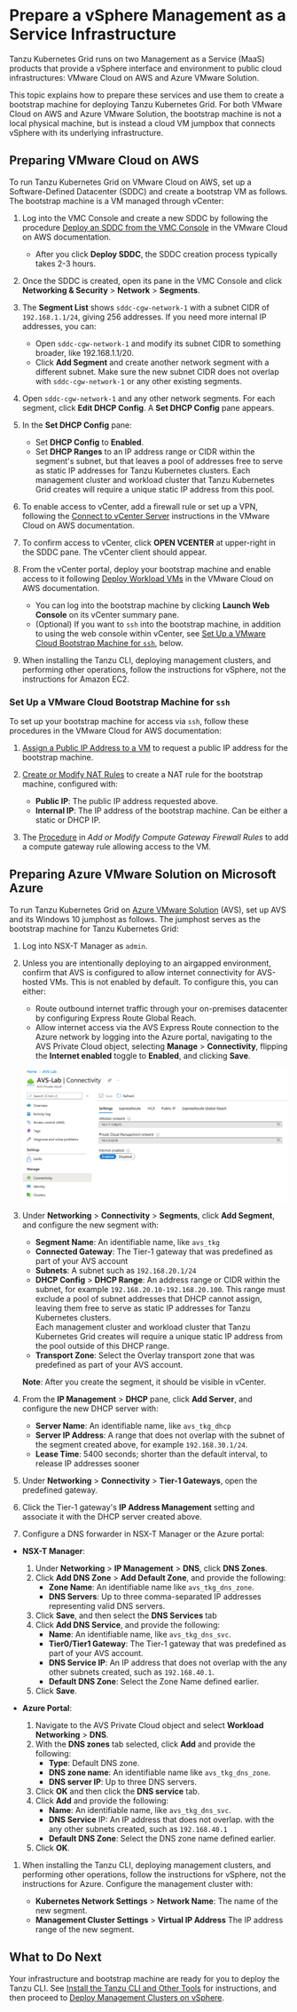 # Prepare a vSphere Management as a Service Infrastructure

Tanzu Kubernetes Grid runs on two Management as a Service (MaaS) products that provide a vSphere interface and environment to public cloud infrastructures: VMware Cloud on AWS and Azure VMware Solution.

This topic explains how to prepare these services and use them to create a bootstrap machine for deploying Tanzu Kubernetes Grid.
For both VMware Cloud on AWS and Azure VMware Solution, the bootstrap machine is not a local physical machine, but is instead a cloud VM jumpbox that connects vSphere with its underlying infrastructure.

## <a id="prep-vmc"></a> Preparing VMware Cloud on AWS

To run Tanzu Kubernetes Grid on VMware Cloud on AWS, set up a Software-Defined Datacenter (SDDC) and create a bootstrap VM as follows.
The bootstrap machine is a VM managed through vCenter:

1. Log into the VMC Console and create a new SDDC by following the procedure [Deploy an SDDC from the VMC Console](https://docs.vmware.com/en/VMware-Cloud-on-AWS/services/com.vmware.vmc-aws.getting-started/GUID-EF198D55-03E3-44D1-AC48-6E2ABA31FF02.html) in the VMware Cloud on AWS documentation.

   - After you click **Deploy SDDC**, the SDDC creation process typically takes 2-3 hours.

1. Once the SDDC is created, open its pane in the VMC Console and click **Networking & Security** > **Network** > **Segments**.

1. The **Segment List** shows `sddc-cgw-network-1` with a subnet CIDR of `192.168.1.1/24`, giving 256 addresses.
If you need more internal IP addresses, you can:

   - Open `sddc-cgw-network-1` and modify its subnet CIDR to something broader, like 192.168.1.1/20.
   - Click **Add Segment** and create another network segment with a different subnet.  Make sure the new subnet CIDR does not overlap with `sddc-cgw-network-1` or any other existing segments.

1. Open `sddc-cgw-network-1` and any other network segments.
For each segment, click **Edit DHCP Config**.  A **Set DHCP Config** pane appears.

1. In the **Set DHCP Config** pane:

   - Set **DHCP Config** to **Enabled**.
   - Set **DHCP Ranges** to an IP address range or CIDR within the segment's subnet, but that leaves a pool of addresses free to serve as static IP addresses for Tanzu Kubernetes clusters.
   Each management cluster and workload cluster that Tanzu Kubernetes Grid creates will require a unique static IP address from this pool.

1. To enable access to vCenter, add a firewall rule or set up a VPN, following the [Connect to vCenter Server](https://docs.vmware.com/en/VMware-Cloud-on-AWS/services/com.vmware.vmc-aws.getting-started/GUID-C057DF7D-8016-45C4-AE12-56490E013F95.html) instructions in the VMware Cloud on AWS documentation.

1. To confirm access to vCenter, click **OPEN VCENTER** at upper-right in the SDDC pane. The vCenter client should appear.

1. From the vCenter portal, deploy your bootstrap machine and enable access to it following [Deploy Workload VMs](https://docs.vmware.com/en/VMware-Cloud-on-AWS/services/com.vmware.vmc-aws.getting-started/GUID-80B5A391-83B6-4AB1-BA92-4111AB5A61F6.html) in the VMware Cloud on AWS documentation.

   - You can log into the bootstrap machine by clicking **Launch Web Console** on its vCenter summary pane.
   - (Optional) If you want to `ssh` into the bootstrap machine, in addition to using the web console within vCenter, see [Set Up a VMware Cloud Bootstrap Machine for `ssh`](#vmc-ssh), below.

1. When installing the Tanzu CLI, deploying management clusters, and performing other operations, follow the instructions for vSphere, not the instructions for Amazon EC2.

### <a id="vmc-ssh"></a> Set Up a VMware Cloud Bootstrap Machine for `ssh`

To set up your bootstrap machine for access via `ssh`, follow these procedures in the VMware Cloud for AWS documentation:

1. [Assign a Public IP Address to a VM](https://docs.vmware.com/en/VMware-Cloud-on-AWS/services/com.vmware.vmc-aws.getting-started/GUID-BFE71806-64FC-4CD3-BB21-F1FEFD1478E3.html) to request a public IP address for the bootstrap machine.

1. [Create or Modify NAT Rules](https://docs.vmware.com/en/VMware-Cloud-on-AWS/services/com.vmware.vmc-aws.networking-security/GUID-DD72B243-1D08-4B6F-8A73-A745E8B0DC81.html) to create a NAT rule for the bootstrap machine, configured with:

   - **Public IP**: The public IP address requested above.
   - **Internal IP**: The IP address of the bootstrap machine. Can be either a static or DHCP IP.

1. The [Procedure](https://docs.vmware.com/en/VMware-Cloud-on-AWS/services/com.vmware.vmc-aws.networking-security/GUID-A5114A98-C885-4244-809B-151068D6A7D7.html) in _Add or Modify Compute Gateway Firewall Rules_ to add a compute gateway rule allowing access to the VM.

## <a id="prep-avs"></a> Preparing Azure VMware Solution on Microsoft Azure

To run Tanzu Kubernetes Grid on [Azure VMware Solution](https://docs.microsoft.com/en-us/azure/azure-vmware/introduction) (AVS),
set up AVS and its Windows 10 jumphost as follows.
The jumphost serves as the bootstrap machine for Tanzu Kubernetes Grid:

1. Log into NSX-T Manager as `admin`.

1. Unless you are intentionally deploying to an airgapped environment, confirm that AVS is configured to allow internet connectivity for AVS-hosted VMs. This is not enabled by default. To configure this, you can either:

    - Route outbound internet traffic through your on-premises datacenter by configuring Express Route Global Reach.
    - Allow internet access via the AVS Express Route connection to the Azure network by logging into the Azure portal, navigating to the AVS Private Cloud object, selecting **Manage** > **Connectivity**, flipping the **Internet enabled** toggle to **Enabled**, and clicking **Save**.

     ![Configure AVS Private Cloud Connectivity](../images/avs-connect.png)

1. Under **Networking** > **Connectivity** > **Segments**, click **Add Segment**, and configure the new segment with:

    - **Segment Name**: An identifiable name, like `avs_tkg`
    - **Connected Gateway**: The Tier-1 gateway that was predefined as part of your AVS account
    - **Subnets**: A subnet such as `192.168.20.1/24`
    - **DHCP Config** > **DHCP Range**: An address range or CIDR within the subnet, for example `192.168.20.10-192.168.20.100`.
    This range must exclude a pool of subnet addresses that DHCP cannot assign, leaving them free to serve as static IP addresses for Tanzu Kubernetes clusters.<br />
    Each management cluster and workload cluster that Tanzu Kubernetes Grid creates will require a unique static IP address from the pool outside of this DHCP range.
    - **Transport Zone**: Select the Overlay transport zone that was predefined as part of your AVS account.

    **Note**: After you create the segment, it should be visible in vCenter.

1. From the **IP Management** > **DHCP** pane, click **Add Server**, and configure the new DHCP server with:

    - **Server Name**: An identifiable name, like `avs_tkg_dhcp`
    - **Server IP Address**: A range that does not overlap with the subnet of the segment created above, for example `192.168.30.1/24`.
    - **Lease Time**: 5400 seconds; shorter than the default interval, to release IP addresses sooner

1. Under **Networking** > **Connectivity** > **Tier-1 Gateways**, open the predefined gateway.

1. Click the Tier-1 gateway's **IP Address Management** setting and associate it with the DHCP server created above.

1. Configure a DNS forwarder in NSX-T Manager or the Azure portal:

  - **NSX-T Manager**:
      1. Under **Networking** > **IP Management** > **DNS**, click **DNS Zones**.
      1. Click **Add DNS Zone** > **Add Default Zone**, and provide the following:
          * **Zone Name**: An identifiable name like `avs_tkg_dns_zone`.
          * **DNS Servers**: Up to three comma-separated IP addresses representing valid DNS servers.
      1. Click **Save**, and then select the **DNS Services** tab
      1. Click **Add DNS Service**, and provide the following:
          * **Name**: An identifiable name, like `avs_tkg_dns_svc`.
          * **Tier0/Tier1 Gateway**: The Tier-1 gateway that was predefined as part of your AVS account.
          * **DNS Service IP**: An IP address that does not overlap with the any other subnets created, such as `192.168.40.1`.
          * **Default DNS Zone**: Select the Zone Name defined earlier.
      1. Click **Save**.

  - **Azure Portal**:
      1. Navigate to the AVS Private Cloud object and select **Workload Networking** > **DNS**.
      1. With the **DNS zones** tab selected, click **Add** and provide the following:
          * **Type**: Default DNS zone.
          * **DNS zone name**: An identifiable name like `avs_tkg_dns_zone`.
          * **DNS server IP**: Up to three DNS servers.
      1. Click **OK** and then click the **DNS service** tab.
      1. Click **Add** and provide the following:
          * **Name**: An identifiable name, like `avs_tkg_dns_svc`.
          * **DNS Service** IP: An IP address that does not overlap. with the any other subnets created, such as `192.168.40.1`
          * **Default DNS Zone**: Select the DNS zone name defined earlier.
      1. Click **OK**.

1. When installing the Tanzu CLI, deploying management clusters, and performing other operations, follow the instructions for vSphere, not the instructions for Azure.  Configure the management cluster with:

   - **Kubernetes Network Settings** > **Network Name**: The name of the new segment.
   - **Management Cluster Settings** > **Virtual IP Address** The IP address range of the new segment.

## <a id="what-next"></a> What to Do Next

Your infrastructure and bootstrap machine are ready for you to deploy the Tanzu CLI.
See [Install the Tanzu CLI and Other Tools](../install-cli.md) for instructions, and then proceed to [Deploy Management Clusters on vSphere](../mgmt-clusters/vsphere.md).
